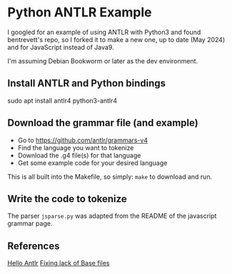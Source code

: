 # Python ANTLR Example

I googled for an example of using ANTLR with Python3 and found bentrevett's
repo, so I forked it to make a new one, up to date (May 2024) and for
JavaScript instead of Java9.

I'm assuming Debian Bookworm or later as the dev environment.

## Install ANTLR and Python bindings

sudo apt install antlr4 python3-antlr4

## Download the grammar file (and example)

- Go to <https://github.com/antlr/grammars-v4>
- Find the language you want to tokenize
- Download the .g4 file(s) for that language
- Get some example code for your desired language

This is all built into the Makefile, so simply: `make` to download and run.

## Write the code to tokenize

The parser `jsparse.py` was adapted from the README of the javascript
grammar page.

## References

[Hello Antlr](https://yetanotherprogrammingblog.medium.com/antlr-with-python-974c756bdb1b)
[Fixing lack of Base files](https://stackoverflow.com/questions/77216117/antlr-not-generating-parserbase)
